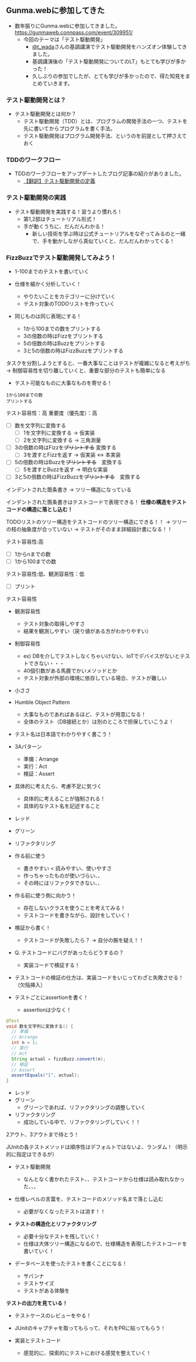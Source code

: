 ## Gunma.webに参加してきた
- 数年振りにGunma.webに参加してきました。
  https://gunmaweb.connpass.com/event/309951/
  - 今回のテーマは「テスト駆動開発」
    - [@t_wada]()さんの基調講演でテスト駆動開発をハンズオン体験してきました。
    - 基調講演後の「テスト駆動開発についてのLT」もとても学びが多かった！
    - 久しぶりの参加でしたが、とても学びが多かったので、得た知見をまとめていきます。


### テスト駆動開発とは？
- テスト駆動開発とは何か？
  - テスト駆動開発（TDD）とは、プログラムの開発手法の一つ、テストを先に書いてからプログラムを書く手法。
  - テスト駆動開発はプログラム開発手法、というのを前提として押さえておく

### TDDのワークフロー
- TDDのワークフローをアップデートしたブログ記事の紹介がありました。
  - [【翻訳】テスト駆動開発の定義](https://t-wada.hatenablog.jp/entry/canon-tdd-by-kent-beck)

### テスト駆動開発の実践
- テスト駆動開発を実践する！習うより慣れろ！
  - 第1,2部はチュートリアル形式！
  - 手が動くうちに、だんだんわかる！
    - 新しい技術を学ぶ時は公式チュートリアルをなぞってみるのと一緒で、手を動かしながら真似ていくと、だんだんわかってくる！

### FizzBuzzでテスト駆動開発してみよう！
- 1-100までのテストを書いていく
- 仕様を細かく分析していく！
  - やりたいことをカテゴリーに分けていく
  - テスト対象のTODOリストを作っていく

- 同じものは同じ表現にする！
  - 1から100までの数をプリントする
  - 3の倍数の時はFizzをプリントする
  - 5の倍数の時はBuzzをプリントする
  - 3と5の倍数の時はFizzBuzzをプリントする

タスクを分割しようとすると、一番大事なことはテストが複雑になると考えがち
→ 制御容易性を切り離していくと、重要な部分のテストも簡単になる

- テスト可能なものに大事なものを寄せる！

```
1から100までの数
プリントする
```
テスト容易性：高
重要度（優先度）：高
- [ ] 数を文字列に変換する
  - [ ] 1を文字列に変換する -> 仮実装
  - [ ] 2を文字列に変換する -> 三角測量
- [ ] 3の倍数の時はFizzを~~プリントする~~ 変換する
  - [ ] 3を渡すとFizzを返す -> 仮実装 <-> 本実装
- [ ] 5の倍数の時はBuzzを~~プリントする~~　変換する
  - [ ] 5を渡すとBuzzを返す -> 明白な実装
- [ ] 3と5の倍数の時はFizzBuzzを~~プリントする~~　変換する

インデントされた箇条書き
→ ツリー構造になっている

インデントされた箇条書きはテストコードで表現できる！
**仕様の構造をテストコードの構造に落とし込む！**

TODOリストのツリー構造をテストコードのツリー構造にできる！！
→ ツリーの枝の抽象度が合っていない
→ テストがそのまま詳細設計書になる！！


テスト容易性:高
- [ ] 1からnまでの数
- [ ] 1から100までの数

テスト容易性:低、観測容易性：低
- [ ] プリント

テスト容易性
- 観測容易性
  - テスト対象の取得しやすさ
  - 結果を観測しやすい（戻り値がある方がわかりやすい）
- 制御容易性
  - ex) DBを介してテストしなくちゃいけない、IoTでデバイスがないとテストできない・・・
  - 40個引数がある馬鹿でかいメソッドとか
  - テスト対象が外部の環境に依存している場合、テストが難しい
- 小ささ

- Humble Object Pattern
  - 大事なものであればあるほど、テストが用意になる！
  - 全体のテスト（DB接続とか）は別のところで担保していこうよ！

- テスト名は日本語でわかりやすく書こう！

- 3Aパターン
  - 準備：Arrange
  - 実行：Act
  - 検証：Assert

- 具体的に考えたら、考慮不足に気づく
  - 具体的に考えることが強制される！
  - 具体的なテスト名を記述すること

- レッド
- グリーン
- リファクタリング

- 作る前に使う
  - 書きやすい < 読みやすい、使いやすさ 
  - 作っちゃったものが使いづらい、、 
  - その時にはリファクタできない、、

- 作る前に使う側に向かう！
  - 存在しないクラスを使うことを考えてみる！ 
  - テストコードを書きながら、設計をしていく！

- 検証から書く！
  - テストコードが失敗したら？ → 自分の腕を疑え！！

- Q. テストコードにバグがあったらどうするの？
  - 実装コードで検証する！

- テストコードの検証の仕方は、実装コードをいじってわざと失敗させる！ （欠陥挿入）

- テストごとにassertionを書く！
  - assertionは少なく！

```java
@Test
void 数を文字列に変換する() {
  // 準備
  // Arrange
  int n = 1;
  // 実行
  // Act
  String actual = fizzBuzz.convert(n);
  // 検証
  // Assert
  assertEquals("1", actual);
}
```

- レッド
- グリーン
  - グリーンであれば、リファクタリングの調整していく 
- リファクタリング 
  - 成功している中で、リファクタリングしていく！！

2アウト、3アウトまで待とう！

JUnitの各テストメソッドは順序性はデフォルトではないよ、ランダム！（明示的に指定はできるが）

- テスト駆動開発 
  - なんとなく書かれたテスト、、テストコードから仕様は読み取れなかった、、、

- 仕様レベルの言葉を、テストコードのメソッド名まで落とし込む
  - 必要がなくなったテストは消す！！

- **テストの構造化とリファクタリング**
  - 必要十分なテストを残していく！
  - 仕様は大体ツリー構造になるので、仕様構造を表現したテストコードを書いていく！

- データベースを使ったテストを書くことになる！
  - サバンナ
  - テストサイズ
  - テストがある体験を

**テストの出力を見ている！**
- テストケースのレビューをやる！
- JUnitのキャプチャを取ってもらって、それをPRに貼ってもらう！

- 実装とテストコード
  - 感覚的に、探索的にテストにおける感覚を整えていく！
